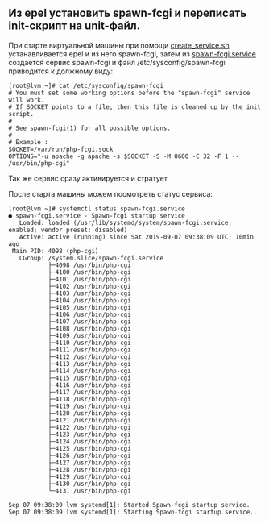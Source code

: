 ## Из epel установить spawn-fcgi и переписать init-скрипт на unit-файл.

При старте виртуальной машины при помощи [create_service.sh](create_service.sh) устанавливается epel и из него spawn-fcgi,
затем из [spawn-fcgi.service](spawn-fcgi.service) создается сервис spawn-fcgi и файл /etc/sysconfig/spawn-fcgi
приводится к должному виду:  
```console
[root@lvm ~]# cat /etc/sysconfig/spawn-fcgi 
# You must set some working options before the "spawn-fcgi" service will work.
# If SOCKET points to a file, then this file is cleaned up by the init script.
#
# See spawn-fcgi(1) for all possible options.
#
# Example :
SOCKET=/var/run/php-fcgi.sock
OPTIONS="-u apache -g apache -s $SOCKET -S -M 0600 -C 32 -F 1 -- /usr/bin/php-cgi"
```
Так же сервис сразу активируется и стратует.  

После старта машины можем посмотреть статус сервиса:  
```console
[root@lvm ~]# systemctl status spawn-fcgi.service 
● spawn-fcgi.service - Spawn-fcgi startup service
   Loaded: loaded (/usr/lib/systemd/system/spawn-fcgi.service; enabled; vendor preset: disabled)
   Active: active (running) since Sat 2019-09-07 09:38:09 UTC; 10min ago
 Main PID: 4098 (php-cgi)
   CGroup: /system.slice/spawn-fcgi.service
           ├─4098 /usr/bin/php-cgi
           ├─4100 /usr/bin/php-cgi
           ├─4101 /usr/bin/php-cgi
           ├─4102 /usr/bin/php-cgi
           ├─4103 /usr/bin/php-cgi
           ├─4104 /usr/bin/php-cgi
           ├─4105 /usr/bin/php-cgi
           ├─4106 /usr/bin/php-cgi
           ├─4107 /usr/bin/php-cgi
           ├─4108 /usr/bin/php-cgi
           ├─4109 /usr/bin/php-cgi
           ├─4110 /usr/bin/php-cgi
           ├─4111 /usr/bin/php-cgi
           ├─4112 /usr/bin/php-cgi
           ├─4113 /usr/bin/php-cgi
           ├─4114 /usr/bin/php-cgi
           ├─4115 /usr/bin/php-cgi
           ├─4116 /usr/bin/php-cgi
           ├─4117 /usr/bin/php-cgi
           ├─4118 /usr/bin/php-cgi
           ├─4119 /usr/bin/php-cgi
           ├─4120 /usr/bin/php-cgi
           ├─4121 /usr/bin/php-cgi
           ├─4122 /usr/bin/php-cgi
           ├─4123 /usr/bin/php-cgi
           ├─4124 /usr/bin/php-cgi
           ├─4125 /usr/bin/php-cgi
           ├─4126 /usr/bin/php-cgi
           ├─4127 /usr/bin/php-cgi
           ├─4128 /usr/bin/php-cgi
           ├─4129 /usr/bin/php-cgi
           ├─4130 /usr/bin/php-cgi
           └─4131 /usr/bin/php-cgi

Sep 07 09:38:09 lvm systemd[1]: Started Spawn-fcgi startup service.
Sep 07 09:38:09 lvm systemd[1]: Starting Spawn-fcgi startup service...
```
